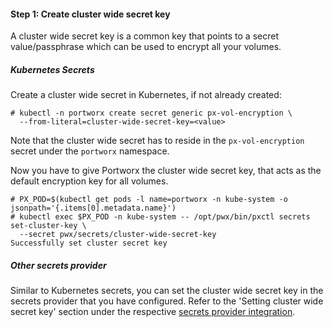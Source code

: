 #### Step 1: Create cluster wide secret key
A cluster wide secret key is a common key that points to a secret value/passphrase which can be used to encrypt all your volumes.

##### Kubernetes Secrets
Create a cluster wide secret in Kubernetes, if not already created:
```
# kubectl -n portworx create secret generic px-vol-encryption \
  --from-literal=cluster-wide-secret-key=<value>
```
Note that the cluster wide secret has to reside in the `px-vol-encryption` secret under the `portworx` namespace.

Now you have to give Portworx the cluster wide secret key, that acts as the default encryption key for all volumes.
```
# PX_POD=$(kubectl get pods -l name=portworx -n kube-system -o jsonpath='{.items[0].metadata.name}')
# kubectl exec $PX_POD -n kube-system -- /opt/pwx/bin/pxctl secrets set-cluster-key \
  --secret pwx/secrets/cluster-wide-secret-key
Successfully set cluster secret key
```

##### Other secrets provider
Similar to Kubernetes secrets, you can set the cluster wide secret key in the secrets provider that you have configured. Refer to the 'Setting cluster wide secret key' section under the respective [secrets provider integration](/secrets).
